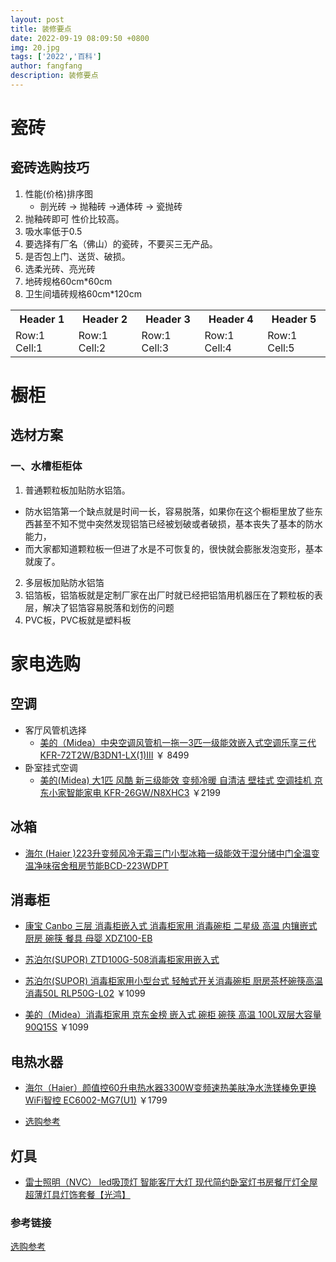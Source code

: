```yaml
---
layout: post
title: 装修要点
date: 2022-09-19 08:09:50 +0800
img: 20.jpg
tags: ['2022','百科']
author: fangfang
description: 装修要点
---
```


# 瓷砖

## 瓷砖选购技巧
1. 性能(价格)排序图
    - 剖光砖 -> 抛釉砖 ->通体砖 -> 瓷抛砖 
2. 抛釉砖即可 性价比较高。
3. 吸水率低于0.5
4. 要选择有厂名（佛山）的瓷砖，不要买三无产品。
5. 是否包上门、送货、破损。
6. 选柔光砖、亮光砖
7. 地砖规格60cm*60cm
9. 卫生间墙砖规格60cm*120cm


<table>
  <tr><th>Header 1</th><th>Header 2</th><th>Header 3</th><th>Header 4</th><th>Header 5</th></tr>
  <tr><td>Row:1 Cell:1</td><td>Row:1 Cell:2</td><td>Row:1 Cell:3</td><td>Row:1 Cell:4</td><td>Row:1 Cell:5</td></tr>
</table>

# 橱柜
## 选材方案
### 一、水槽柜柜体
1.  普通颗粒板加贴防水铝箔。
  - 防水铝箔第一个缺点就是时间一长，容易脱落，如果你在这个橱柜里放了些东西甚至不知不觉中突然发现铝箔已经被划破或者破损，基本丧失了基本的防水能力，
  - 而大家都知道颗粒板一但进了水是不可恢复的，很快就会膨胀发泡变形，基本就废了。
2. 多层板加贴防水铝箔
3. 铝箔板，铝箔板就是定制厂家在出厂时就已经把铝箔用机器压在了颗粒板的表层，解决了铝箔容易脱落和划伤的问题
4. PVC板，PVC板就是塑料板


# 家电选购
## 空调
* 客厅风管机选择 
  - [美的（Midea）中央空调风管机一拖一3匹一级能效嵌入式空调乐享三代KFR-72T2W/B3DN1-LX(1)Ⅲ](https://item.jd.com/100029824027.html)  ￥ 8499
* 卧室挂式空调
  - [ 美的(Midea) 大1匹 风酷 新三级能效 变频冷暖 自清洁 壁挂式 空调挂机 京东小家智能家电 KFR-26GW/N8XHC3](https://item.jd.com/100013588057.html) ￥2199

## 冰箱
* [海尔 (Haier )223升变频风冷无霜三门小型冰箱一级能效干湿分储中门全温变温净味宿舍租房节能BCD-223WDPT]( https://item.jd.com/100004328824.html)


## 消毒柜
* [康宝 Canbo 三层 消毒柜嵌入式 消毒柜家用 消毒碗柜 二星级 高温 内镶嵌式 厨房 碗筷 餐具 母婴 XDZ100-EB](https://item.jd.com/100039467089.html)

* [苏泊尔(SUPOR) ZTD100G-508消毒柜家用嵌入式](https://item.jd.com/10038928544250.html)

* [苏泊尔(SUPOR) 消毒柜家用小型台式 轻触式开关消毒碗柜 厨房茶杯碗筷高温消毒50L RLP50G-L02](https://item.jd.com/100007090593.html?cu=true&utm_source=kong&utm_medium=tuiguang&utm_campaign=t_1003872206_&utm_term=ac533d21ae3f40e68bec38b26d8ba94f)  ￥1099


* [美的（Midea）消毒柜家用 京东金榜 嵌入式 碗柜 碗筷 高温 100L双层大容量 90Q15S](https://item.m.jd.com/ware/view.action?wareId=100005506786&cu=true&utm_source=kong&utm_medium=tuiguang&utm_campaign=t_1003872206_&utm_term=2360bd41b5544a4bbcd47015351d379e)  ￥1099


## 电热水器

* [海尔（Haier）颜值控60升电热水器3300W变频速热美肤净水洗镁棒免更换 WiFi智控 EC6002-MG7(U1)](https://item.jd.com/100020997746.html#none)  ￥1799

* [选购参考](https://zhuanlan.zhihu.com/p/165371253) 


## 灯具
* [雷士照明（NVC） led吸顶灯 智能客厅大灯 现代简约卧室灯书房餐厅灯全屋超薄灯具灯饰套餐【光鸿】](https://item.jd.com/10041006088881.html?cu=true&utm_source=zhuanlan.zhihu.com&utm_medium=tuiguang&utm_campaign=t_1001542270_1002296830_4100484673_3003794888&utm_term=ef8ca6728d7541d59d6c6750e26a9557#crumb-wrap)









### 参考链接
[选购参考](https://zhuanlan.zhihu.com/p/549070440)
